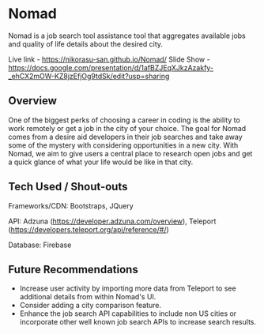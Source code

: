 # Nomad
Nomad is a job search tool assistance tool that aggregates available jobs and quality of life details about the desired city.

Live link - https://nikorasu-san.github.io/Nomad/
Slide Show - https://docs.google.com/presentation/d/1afBZJEqXJkzAzakfy-_ehCX2mOW-KZ8jzEfjOg9tdSk/edit?usp=sharing

## Overview
One of the biggest perks of choosing a career in coding is the ability to work remotely or get a job in the city of your choice. The goal for Nomad comes from a desire aid developers in their job searches and take away some of the mystery with considering opportunities in a new city. With Nomad, we aim to give users a central place to research open jobs and get a quick glance of what your life would be like in that city.

## Tech Used / Shout-outs
Frameworks/CDN: Bootstraps, JQuery

API: Adzuna (https://developer.adzuna.com/overview), Teleport (https://developers.teleport.org/api/reference/#/)

Database: Firebase


## Future Recommendations
- Increase user activity by importing more data from Teleport to see additional details from within Nomad's UI. 
- Consider adding a city comparison feature.
- Enhance the job search API capabilities to include non US cities or incorporate other well known job search APIs to increase search results.
